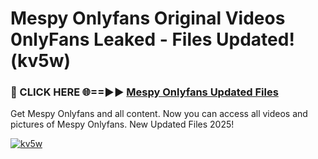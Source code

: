 # Mespy Onlyfans Original Videos 0nlyFans Leaked - Files Updated! (kv5w)

<h3>🔴 CLICK HERE 🌐==►► <a href="https://best4dudes.click/HH4t6V" rel="nofollow">Mespy Onlyfans Updated Files</a></h3>

Get Mespy Onlyfans and all content. Now you can access all videos and pictures of Mespy Onlyfans. New Updated Files 2025!

[![kv5w](https://github.com/user-attachments/assets/8c521d6e-e6e3-4a75-9320-d58ab9d79d5b)](https://best4dudes.click/HH4t6V)
